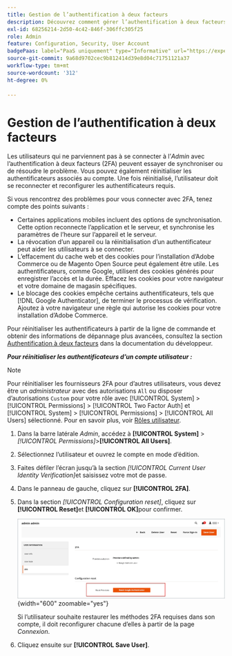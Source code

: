 ```yaml
---
title: Gestion de l’authentification à deux facteurs
description: Découvrez comment gérer l’authentification à deux facteurs et réinitialiser les authentificateurs pour les utilisateurs administrateurs.
exl-id: 68256214-2d50-4c42-846f-306ffc305f25
role: Admin
feature: Configuration, Security, User Account
badgePaas: label="PaaS uniquement" type="Informative" url="https://experienceleague.adobe.com/fr/docs/commerce/user-guides/product-solutions" tooltip="S’applique uniquement aux projets Adobe Commerce on Cloud (infrastructure PaaS gérée par Adobe) et aux projets On-premise."
source-git-commit: 9a68d9702cec9b812414d39e8d04c71751121a37
workflow-type: tm+mt
source-wordcount: '312'
ht-degree: 0%

---
```


# Gestion de l’authentification à deux facteurs

Les utilisateurs qui ne parviennent pas à se connecter à l’_Admin_ avec l’authentification à deux facteurs (2FA) peuvent essayer de synchroniser ou de résoudre le problème. Vous pouvez également réinitialiser les authentificateurs associés au compte. Une fois réinitialisé, l’utilisateur doit se reconnecter et reconfigurer les authentificateurs requis.

Si vous rencontrez des problèmes pour vous connecter avec 2FA, tenez compte des points suivants :

- Certaines applications mobiles incluent des options de synchronisation. Cette option reconnecte l’application et le serveur, et synchronise les paramètres de l’heure sur l’appareil et le serveur.
- La révocation d’un appareil ou la réinitialisation d’un authentificateur peut aider les utilisateurs à se connecter.
- L’effacement du cache web et des cookies pour l’installation d’Adobe Commerce ou de Magento Open Source peut également être utile. Les authentificateurs, comme Google, utilisent des cookies générés pour enregistrer l’accès et la durée. Effacez les cookies pour votre navigateur et votre domaine de magasin spécifiques.
- Le blocage des cookies empêche certains authentificateurs, tels que [!DNL Google Authenticator], de terminer le processus de vérification. Ajoutez à votre navigateur une règle qui autorise les cookies pour votre installation d’Adobe Commerce.

Pour réinitialiser les authentificateurs à partir de la ligne de commande et obtenir des informations de dépannage plus avancées, consultez la section [Authentification à deux facteurs](https://developer.adobe.com/commerce/testing/functional-testing-framework/two-factor-authentication/) dans la documentation du développeur.

**_Pour réinitialiser les authentificateurs d’un compte utilisateur :_**

>[!NOTE]
>
>Pour réinitialiser les fournisseurs 2FA pour d’autres utilisateurs, vous devez être un _administrateur_ avec des autorisations `All` ou disposer d’autorisations `Custom` pour votre rôle avec [!UICONTROL System] > [!UICONTROL Permissions] > [!UICONTROL Two Factor Auth] et [!UICONTROL System] > [!UICONTROL Permissions] > [!UICONTROL All Users] sélectionné. Pour en savoir plus, voir [Rôles utilisateur](permissions-user-roles.md).

1. Dans la barre latérale _Admin_, accédez à **[!UICONTROL System]** > _[!UICONTROL Permissions]_>**[!UICONTROL All Users]**.

1. Sélectionnez l’utilisateur et ouvrez le compte en mode d’édition.

1. Faites défiler l’écran jusqu’à la section _[!UICONTROL Current User Identity Verification]_&#x200B;et saisissez votre mot de passe.

1. Dans le panneau de gauche, cliquez sur **[!UICONTROL 2FA]**.

1. Dans la section _[!UICONTROL Configuration reset]_, cliquez sur **[!UICONTROL Reset]**&#x200B;et **[!UICONTROL OK]**&#x200B;pour confirmer.

   ![Compte utilisateur - Activer 2FA](./assets/admin-2fa-config-reset-providers.png){width="600" zoomable="yes"}

   Si l’utilisateur souhaite restaurer les méthodes 2FA requises dans son compte, il doit reconfigurer chacune d’elles à partir de la page _Connexion_.

1. Cliquez ensuite sur **[!UICONTROL Save User]**.
